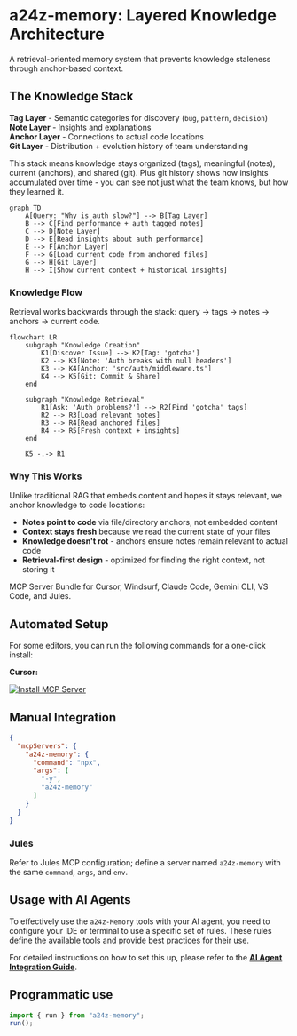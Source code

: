 # a24z-memory: Layered Knowledge Architecture

A retrieval-oriented memory system that prevents knowledge staleness through anchor-based context.

## The Knowledge Stack

**Tag Layer** - Semantic categories for discovery (`bug`, `pattern`, `decision`)  
**Note Layer** - Insights and explanations  
**Anchor Layer** - Connections to actual code locations  
**Git Layer** - Distribution + evolution history of team understanding

This stack means knowledge stays organized (tags), meaningful (notes), current (anchors), and shared (git). Plus git history shows how insights accumulated over time - you can see not just what the team knows, but how they learned it.

```mermaid
graph TD
    A[Query: "Why is auth slow?"] --> B[Tag Layer]
    B --> C[Find performance + auth tagged notes]
    C --> D[Note Layer]
    D --> E[Read insights about auth performance]
    E --> F[Anchor Layer]
    F --> G[Load current code from anchored files]
    G --> H[Git Layer]
    H --> I[Show current context + historical insights]
```

### Knowledge Flow

Retrieval works backwards through the stack: query → tags → notes → anchors → current code.

```mermaid
flowchart LR
    subgraph "Knowledge Creation"
        K1[Discover Issue] --> K2[Tag: 'gotcha']
        K2 --> K3[Note: 'Auth breaks with null headers']
        K3 --> K4[Anchor: 'src/auth/middleware.ts']
        K4 --> K5[Git: Commit & Share]
    end
    
    subgraph "Knowledge Retrieval"
        R1[Ask: 'Auth problems?'] --> R2[Find 'gotcha' tags]
        R2 --> R3[Load relevant notes]
        R3 --> R4[Read anchored files]
        R4 --> R5[Fresh context + insights]
    end
    
    K5 -.-> R1
```

### Why This Works

Unlike traditional RAG that embeds content and hopes it stays relevant, we anchor knowledge to code locations:

- **Notes point to code** via file/directory anchors, not embedded content
- **Context stays fresh** because we read the current state of your files  
- **Knowledge doesn't rot** - anchors ensure notes remain relevant to actual code
- **Retrieval-first design** - optimized for finding the right context, not storing it

MCP Server Bundle for Cursor, Windsurf, Claude Code, Gemini CLI, VS Code, and Jules.

## Automated Setup

For some editors, you can run the following commands for a one-click install:

**Cursor:**

[![Install MCP Server](https://cursor.com/deeplink/mcp-install-dark.svg)](https://cursor.com/en/install-mcp?name=a24z-memory&config=eyJjb21tYW5kIjoibnB4IC15IGEyNHotbWVtb3J5In0%3D)


## Manual Integration

```json
{
  "mcpServers": {
    "a24z-memory": {
      "command": "npx",
      "args": [
        "-y",
        "a24z-memory"
      ]
    }
  }
}
```

### Jules
Refer to Jules MCP configuration; define a server named `a24z-memory` with the same `command`, `args`, and `env`.

## Usage with AI Agents

To effectively use the `a24z-Memory` tools with your AI agent, you need to configure your IDE or terminal to use a specific set of rules. These rules define the available tools and provide best practices for their use.

For detailed instructions on how to set this up, please refer to the **[AI Agent Integration Guide](./USAGE_GUIDE.md)**.


## Programmatic use

```ts
import { run } from "a24z-memory";
run();
```
